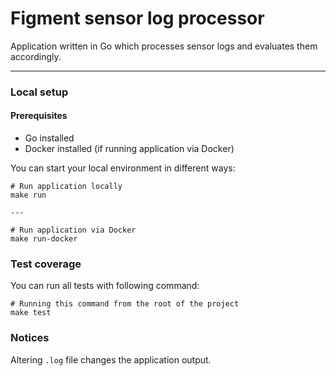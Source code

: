 # Figment sensor log processor

Application written in Go which processes sensor logs and evaluates them accordingly.

---

### Local setup

#### Prerequisites

- Go installed
- Docker installed (if running application via Docker)

You can start your local environment in different ways:

```
# Run application locally
make run

---

# Run application via Docker
make run-docker
```

### Test coverage

You can run all tests with following command:

```
# Running this command from the root of the project
make test
```

### Notices

Altering `.log` file changes the application output.
